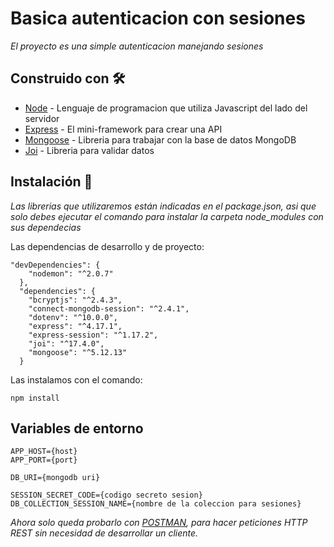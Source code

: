# Basica autenticacion con sesiones

_El proyecto es una simple autenticacion manejando sesiones_

## Construido con 🛠️

* [Node](https://nodejs.org/en/docs/) - Lenguaje de programacion que utiliza Javascript del lado del servidor
* [Express](https://expressjs.com/es/4x/api.html#express) - El mini-framework para crear una API
* [Mongoose](https://mongoosejs.com/docs/guide.html) - Libreria para trabajar con la base de datos MongoDB
* [Joi](https://joi.dev/api/) - Libreria para validar datos


## Instalación 🔧

_Las librerias que utilizaremos están indicadas en el package.json, asi que solo debes ejecutar el comando para instalar la carpeta node_modules con sus dependecias_

Las dependencias de desarrollo y de proyecto:
```
"devDependencies": {
    "nodemon": "^2.0.7"
  },
  "dependencies": {
    "bcryptjs": "^2.4.3",
    "connect-mongodb-session": "^2.4.1",
    "dotenv": "^10.0.0",
    "express": "^4.17.1",
    "express-session": "^1.17.2",
    "joi": "^17.4.0",
    "mongoose": "^5.12.13"
  }
```
Las instalamos con el comando:
```
npm install
```

## Variables de entorno

```
APP_HOST={host}
APP_PORT={port}

DB_URI={mongodb uri}

SESSION_SECRET_CODE={codigo secreto sesion}
DB_COLLECTION_SESSION_NAME={nombre de la coleccion para sesiones}
```


_Ahora solo queda probarlo con [POSTMAN](https://www.postman.com), para hacer peticiones HTTP REST sin necesidad de desarrollar un cliente._
